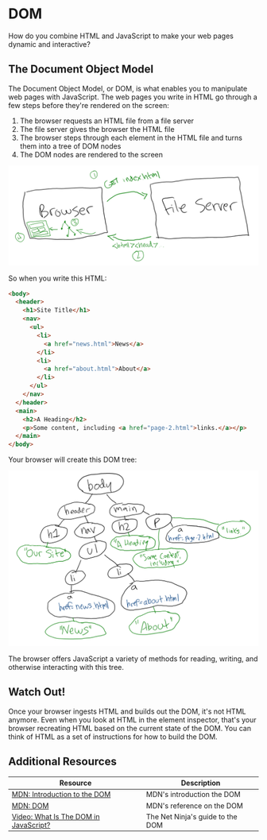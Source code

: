 # DOM

How do you combine HTML and JavaScript to make your web pages dynamic and interactive?

## The Document Object Model

The Document Object Model, or DOM, is what enables you to manipulate web pages with JavaScript. The web pages you write in HTML go through a few steps before they're rendered on the screen:

1. The browser requests an HTML file from a file server
2. The file server gives the browser the HTML file
3. The browser steps through each element in the HTML file and turns them into a tree of DOM nodes
4. The DOM nodes are rendered to the screen

![Diagram of a browser requesting a file and rendering it](assets/dom-trees-2.png)

So when you write this HTML:

```html
<body>
  <header>
    <h1>Site Title</h1>
    <nav>
      <ul>
        <li>
          <a href="news.html">News</a>
        </li>
        <li>
          <a href="about.html">About</a>
        </li>
      </ul>
    </nav>
  </header>
  <main>
    <h2>A Heading</h2>
    <p>Some content, including <a href="page-2.html">links.</a></p>
  </main>
</body>
```

Your browser will create this DOM tree:

![HTML represented as a DOM tree](assets/dom-trees-1.png)

The browser offers JavaScript a variety of methods for reading, writing, and otherwise interacting with this tree.

## Watch Out!

Once your browser ingests HTML and builds out the DOM, it's not HTML anymore. Even when you look at HTML in the element inspector, that's your browser recreating HTML based on the current state of the DOM. You can think of HTML as a set of instructions for how to build the DOM.

## Additional Resources

| Resource | Description |
| --- | --- |
| [MDN: Introduction to the DOM](https://developer.mozilla.org/en-US/docs/Web/API/Document_Object_Model/Introduction) | MDN's introduction the DOM |
| [MDN: DOM](https://developer.mozilla.org/en-US/docs/Web/API/Document_Object_Model) | MDN's reference on the DOM |
| [Video: What Is The DOM in JavaScript?](https://www.youtube.com/watch?v=H63dVFDuJDM) | The Net Ninja's guide to the DOM |
